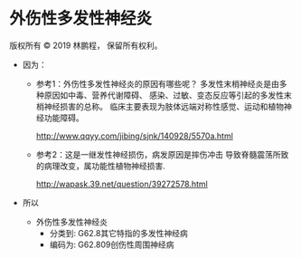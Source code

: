 # 外伤性多发性神经炎

版权所有 © 2019 林鹏程， 保留所有权利。

- 因为：

  - 参考1：外伤性多发性神经炎的原因有哪些呢？
    多发性末梢神经炎是由多种原因如中毒、营养代谢障碍、
    感染、过敏、变态反应等引起的多发性末梢神经损害的总称。
    临床主要表现为肢体远端对称性感觉、运动和植物神经功能障碍。
    
    http://www.qqyy.com/jibing/sjnk/140928/5570a.html

  - 参考2：这是一继发性神经损伤，病发原因是摔伤冲击
    导致脊髓震荡所致的病理改变，属功能性植物神经损害.
    
    http://wapask.39.net/question/39272578.html

- 所以
  - 外伤性多发性神经炎
    - 分类到: G62.8其它特指的多发性神经病 
    - 编码为: G62.809创伤性周围神经病 
